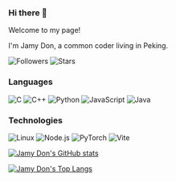 ### Hi there 👋

Welcome to my page!

I'm Jamy Don, a common coder living in Peking.

<img alt="Followers" src="https://img.shields.io/github/followers/JamyDon?style=social?style=plastic&logo=appveyor">

<img alt="Stars" src="https://img.shields.io/github/stars/JamyDon?affiliations=COLLABORATOR&style=social?style=plastic&logo=appveyor">

### Languages
![C](https://img.shields.io/badge/-C-000?&logo=C)
![C++](https://img.shields.io/badge/-C++-000?&logo=c%2b%2b&logoColor=00599C)
![Python](https://img.shields.io/badge/-Python-000?&logo=Python)
![JavaScript](https://img.shields.io/badge/-JavaScript-000?&logo=JavaScript)
![Java](https://img.shields.io/badge/-Java-000?&logo=Java&logoColor=007396)

### Technologies
![Linux](https://img.shields.io/badge/-Linux-000?&logo=Linux)
![Node.js](https://img.shields.io/badge/-Node.js-000?&logo=node.js)
![PyTorch](https://img.shields.io/badge/-PyTorch-000?&logo=PyTorch)
![Vite](https://img.shields.io/badge/-Vite-000?&logo=Vite)

[![Jamy Don's GitHub stats](https://github-readme-stats.vercel.app/api?username=JamyDon&count_private=true)](https://github.com/anuraghazra/github-readme-stats)

[![Jamy Don's Top Langs](https://github-readme-stats.vercel.app/api/top-langs/?username=JamyDon&layout=compact&count_private=true)](https://github.com/anuraghazra/github-readme-stats)

<!--
**JamyDon/JamyDon** is a ✨ _special_ ✨ repository because its `README.md` (this file) appears on your GitHub profile.

Here are some ideas to get you started:

- 🔭 I’m currently working on ...
- 🌱 I’m currently learning ...
- 👯 I’m looking to collaborate on ...
- 🤔 I’m looking for help with ...
- 💬 Ask me about ...
- 📫 How to reach me: ...
- 😄 Pronouns: ...
- ⚡ Fun fact: ...
-->
